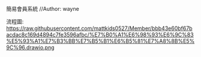 簡易會員系統
//Author: wayne

流程圖: https://raw.githubusercontent.com/mattkids0527/Member/bbb43e60bf67bacdac8c169d4894c7fe3596afbc/%E7%B0%A1%E6%98%93%E6%9C%83%E5%93%A1%E7%B3%BB%E7%B5%B1%E6%B5%81%E7%A8%8B%E5%9C%96.drawio.png
